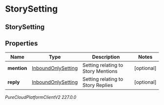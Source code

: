 # StorySetting

## StorySetting

## Properties

|Name | Type | Description | Notes|
|------------ | ------------- | ------------- | -------------|
| **mention** | [InboundOnlySetting](InboundOnlySetting) | Setting relating to Story Mentions | [optional] |
| **reply** | [InboundOnlySetting](InboundOnlySetting) | Setting relating to Story Replies | [optional] |



_PureCloudPlatformClientV2 227.0.0_
